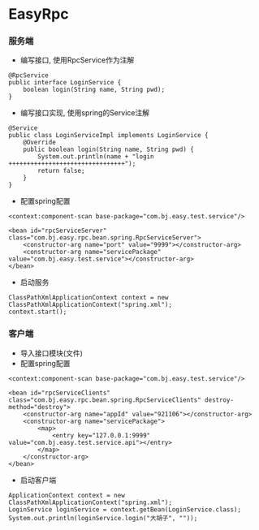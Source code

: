 # EasyRpc

### 服务端
* 编写接口, 使用RpcService作为注解   
>    
    @RpcService
    public interface LoginService {
        boolean login(String name, String pwd);
    }
    
* 编写接口实现, 使用spring的Service注解
>   
    @Service
    public class LoginServiceImpl implements LoginService {
        @Override
        public boolean login(String name, String pwd) {
            System.out.println(name + "login ++++++++++++++++++++++++++++++++");
            return false;
        }
    }

* 配置spring配置
>    
    <context:component-scan base-package="com.bj.easy.test.service"/>

    <bean id="rpcServiceServer" class="com.bj.easy.rpc.bean.spring.RpcServiceServer">
        <constructor-arg name="port" value="9999"></constructor-arg>
        <constructor-arg name="servicePackage" value="com.bj.easy.test.service"></constructor-arg>
    </bean>
    
* 启动服务
>    
    ClassPathXmlApplicationContext context = new ClassPathXmlApplicationContext("spring.xml");
    context.start();

### 客户端
* 导入接口模块(文件)
* 配置spring配置
>
    <context:component-scan base-package="com.bj.easy.test.service"/>

    <bean id="rpcServiceClients" class="com.bj.easy.rpc.bean.spring.RpcServiceClients" destroy-method="destroy">
        <constructor-arg name="appId" value="921106"></constructor-arg>
        <constructor-arg name="servicePackage">
            <map>
                <entry key="127.0.0.1:9999" value="com.bj.easy.test.service.api"></entry>
            </map>
        </constructor-arg>
    </bean>
* 启动客户端
> 
    ApplicationContext context = new ClassPathXmlApplicationContext("spring.xml");
    LoginService loginService = context.getBean(LoginService.class);
    System.out.println(loginService.login("大胡子", ""));